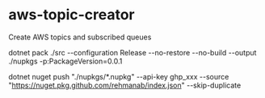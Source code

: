 # aws-topic-creator
Create AWS topics and subscribed queues


dotnet pack ./src --configuration Release --no-restore --no-build --output ./nupkgs -p:PackageVersion=0.0.1


dotnet nuget push "./nupkgs/*.nupkg" --api-key ghp_xxx --source "https://nuget.pkg.github.com/rehmanab/index.json" --skip-duplicate